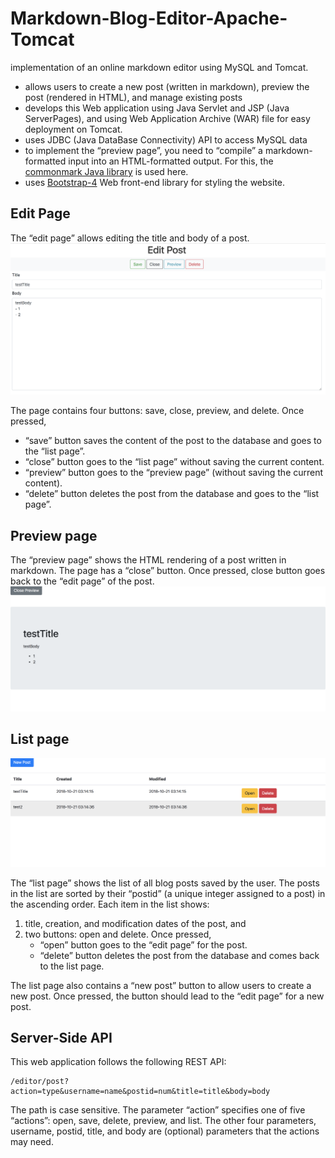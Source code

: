  # Markdown-Blog-Editor-Apache-Tomcat
implementation of an online markdown editor using MySQL and Tomcat.

- allows users to create a new post (written in markdown), preview the post (rendered in HTML), and manage existing posts
- develops this Web application using Java Servlet and JSP (Java ServerPages), and using Web Application Archive (WAR) file for easy deployment on Tomcat.
- uses JDBC (Java DataBase Connectivity) API to access MySQL data
- to implement the “preview page”, you need to “compile” a markdown-formatted input into an HTML-formatted output. For this,  the [commonmark Java library](https://github.com/atlassian/commonmark-java) is used here.
- uses [Bootstrap-4](https://getbootstrap.com/, "Bootstrap") Web front-end library for styling the website.


Edit Page
---
The “edit page” allows editing the title and body of a post.
![name](./edit.png 'edit')

The page contains four buttons: save, close, preview, and delete. Once pressed,
- “save” button saves the content of the post to the database and goes to the “list page”.
- “close” button goes to the “list page” without saving the current content.
- “preview” button goes to the “preview page” (without saving the current content).
- “delete” button deletes the post from the database and goes to the “list page”.

Preview page
---
The “preview page” shows the HTML rendering of a post written in markdown. The page has a “close” button. Once pressed, close button goes back to the “edit page” of the post.
![name](./preview.png 'preview')

List page
---
![name](./list.png 'list')

The “list page” shows the list of all blog posts saved by the user. The posts in the list are sorted by their “postid” (a unique integer assigned to a post) in the ascending order. Each item in the list shows:
1. title, creation, and modification dates of the post, and
2. two buttons: open and delete. Once pressed,
    - “open” button goes to the “edit page” for the post.
    - “delete” button deletes the post from the database and comes back to the list page.

The list page also contains a “new post” button to allow users to create a new post. Once pressed, the button should lead to the “edit page” for a new post.


Server-Side API
---
This web application follows the following REST API:

    /editor/post?action=type&username=name&postid=num&title=title&body=body

The path is case sensitive. The parameter “action” specifies one of five “actions”: open, save, delete, preview, and list. The other four parameters, username, postid, title, and body are (optional) parameters that the actions may need.
